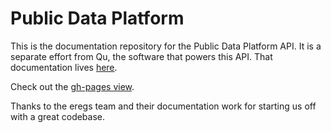 Public Data Platform
====================

This is the documentation repository for the Public Data Platform API. It is a separate effort from Qu, the software that powers this API. That documentation lives [here](http://cfpb.github.io/qu/).

Check out the [gh-pages view](https://github.com/pages/data-platform/public-data-platform.io/). 


Thanks to the eregs team and their documentation work for starting us off with a great codebase.
